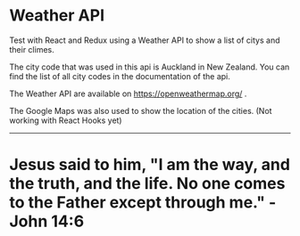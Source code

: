 # Weather API

Test with React and Redux using a Weather API to show a list of citys and their climes.

The city code that was used in this api is Auckland in New Zealand. You can find the list of all city codes in the documentation of the api.

The Weather API are available on https://openweathermap.org/ .

The Google Maps was also used to show the location of the cities. (Not working with React Hooks yet)

---

# Jesus said to him, "I am the way, and the truth, and the life. No one comes to the Father except through me." - John 14:6
